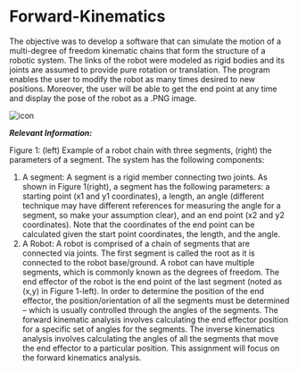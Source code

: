 # Forward-Kinematics

The objective was to develop a software that can simulate the motion of a multi-degree of freedom kinematic chains that form the structure of a robotic system. The links of the robot were modeled as rigid bodies and its joints are assumed to provide pure rotation or translation. The program enables the user to modify the robot as many times desired to new positions. Moreover, the user will be able to get the end point at any time and display the pose of the robot as a .PNG image.

![icon](https://user-images.githubusercontent.com/77675540/144719750-c5cc6108-fb1c-4576-902f-60502a44844a.png)

***Relevant Information:***

Figure 1: (left) Example of a robot chain with three segments, (right) the parameters of a segment.
The system has the following components:
1. A segment: A segment is a rigid member connecting two joints. As shown in Figure 1(right), a
segment has the following parameters: a starting point (x1 and y1 coordinates), a length, an angle
(different technique may have different references for measuring the angle for a segment, so make
your assumption clear), and an end point (x2 and y2 coordinates). Note that the coordinates of the
end point can be calculated given the start point coordinates, the length, and the angle.
2. A Robot: A robot is comprised of a chain of segments that are connected via joints. The first
segment is called the root as it is connected to the robot base/ground. A robot can have multiple
segments, which is commonly known as the degrees of freedom. The end effector of the robot is
the end point of the last segment (noted as (x,y) in Figure 1-left). In order to determine the position
of the end effector, the position/orientation of all the segments must be determined – which is
usually controlled through the angles of the segments. The forward kinematic analysis involves
calculating the end effector position for a specific set of angles for the segments. The inverse
kinematics analysis involves calculating the angles of all the segments that move the end effector
to a particular position. This assignment will focus on the forward kinematics analysis.
